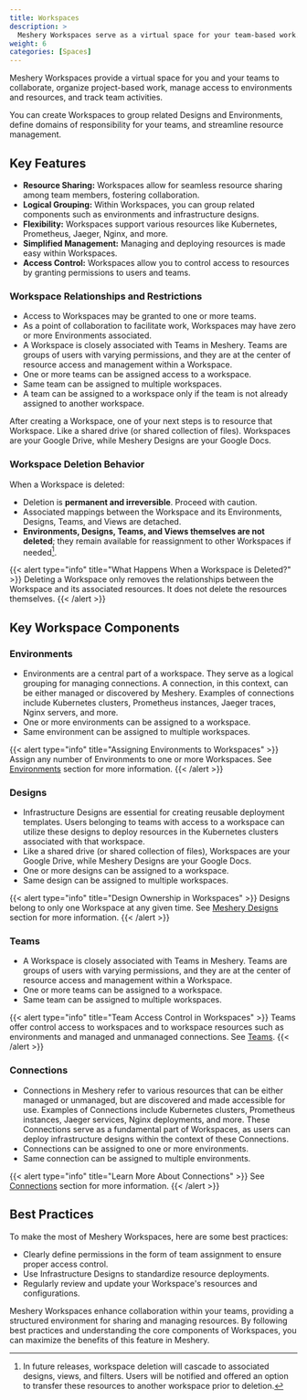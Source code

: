 ```yaml
---
title: Workspaces
description: >
  Meshery Workspaces serve as a virtual space for your team-based work.
weight: 6
categories: [Spaces]
---
```



Meshery Workspaces provide a virtual space for you and your teams to collaborate, organize project-based work, manage access to environments and resources, and track team activities.

You can create Workspaces to group related Designs and Environments, define domains of responsibility for your teams, and streamline resource management.

## Key Features

- **Resource Sharing:** Workspaces allow for seamless resource sharing among team members, fostering collaboration.
- **Logical Grouping:** Within Workspaces, you can group related components such as environments and infrastructure designs.
- **Flexibility:** Workspaces support various resources like Kubernetes, Prometheus, Jaeger, Nginx, and more.
- **Simplified Management:** Managing and deploying resources is made easy within Workspaces.
- **Access Control:** Workspaces allow you to control access to resources by granting permissions to users and teams.

### Workspace Relationships and Restrictions

- Access to Workspaces may be granted to one or more teams.
- As a point of collaboration to facilitate work, Workspaces may have zero or more Environments associated.
- A Workspace is closely associated with Teams in Meshery. Teams are groups of users with varying permissions, and they are at the center of resource access and management within a Workspace.
- One or more teams can be assigned access to a workspace.
- Same team can be assigned to multiple workspaces.
- A team can be assigned to a workspace only if the team is not already assigned to another workspace.

After creating a Workspace, one of your next steps is to resource that Workspace. Like a shared drive (or shared collection of files). Workspaces are your Google Drive, while Meshery Designs are your Google Docs.

### Workspace Deletion Behavior

When a Workspace is deleted:

- Deletion is **permanent and irreversible**. Proceed with caution.
- Associated mappings between the Workspace and its Environments, Designs, Teams, and Views are detached.
- **Environments, Designs, Teams, and Views themselves are not deleted**; they remain available for reassignment to other Workspaces if needed[^1].

{{< alert type="info" title="What Happens When a Workspace is Deleted?" >}}
Deleting a Workspace only removes the relationships between the Workspace and its associated resources. It does not delete the resources themselves.
{{< /alert >}}

## Key Workspace Components

### Environments

- Environments are a central part of a workspace. They serve as a logical grouping for managing connections. A connection, in this context, can be either managed or discovered by Meshery. Examples of connections include Kubernetes clusters, Prometheus instances, Jaeger traces, Nginx servers, and more.
- One or more environments can be assigned to a workspace.
- Same environment can be assigned to multiple workspaces.

{{< alert type="info" title="Assigning Environments to Workspaces" >}}
Assign any number of Environments to one or more Workspaces. See [Environments](https://docs.meshery.io/concepts/environments) section for more information.
{{< /alert >}}

### Designs

- Infrastructure Designs are essential for creating reusable deployment templates. Users belonging to teams with access to a workspace can utilize these designs to deploy resources in the Kubernetes clusters associated with that workspace.
- Like a shared drive (or shared collection of files), Workspaces are your Google Drive, while Meshery Designs are your Google Docs.
- One or more designs can be assigned to a workspace.
- Same design can be assigned to multiple workspaces.

{{< alert type="info" title="Design Ownership in Workspaces" >}}
Designs belong to only one Workspace at any given time. See [Meshery Designs](https://docs.meshery.io/concepts/designs) section for more information.
{{< /alert >}}

### Teams 
- A Workspace is closely associated with Teams in Meshery. Teams are groups of users with varying permissions, and they are at the center of resource access and management within a Workspace.
- One or more teams can be assigned to a workspace.
- Same team can be assigned to multiple workspaces.

{{< alert type="info" title="Team Access Control in Workspaces" >}}
Teams offer control access to workspaces and to workspace resources such as environments and managed and unmanaged connections. See [Teams](/cloud/identity/teams).
{{< /alert >}}

### Connections

- Connections in Meshery refer to various resources that can be either managed or unmanaged, but are discovered and made accessible for use. Examples of Connections include Kubernetes clusters, Prometheus instances, Jaeger services, Nginx deployments, and more. These Connections serve as a fundamental part of Workspaces, as users can deploy infrastructure designs within the context of these Connections.
- Connections can be assigned to one or more environments.
- Same connection can be assigned to multiple environments.

{{< alert type="info" title="Learn More About Connections" >}}
See [Connections](https://docs.meshery.io/concepts/logical/connections) section for more information.
{{< /alert >}}

## Best Practices

To make the most of Meshery Workspaces, here are some best practices:

- Clearly define permissions in the form of team assignment to ensure proper access control.
- Use Infrastructure Designs to standardize resource deployments.
- Regularly review and update your Workspace's resources and configurations.

Meshery Workspaces enhance collaboration within your teams, providing a structured environment for sharing and managing resources. By following best practices and understanding the core components of Workspaces, you can maximize the benefits of this feature in Meshery.

[^1]: In future releases, workspace deletion will cascade to associated designs, views, and filters. Users will be notified and offered an option to transfer these resources to another workspace prior to deletion.